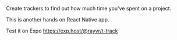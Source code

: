 Create trackers to find out how much time you've spent on a project.

This is another hands on React Native app.

Test it on Expo
https://exp.host/@rayvr/t-track